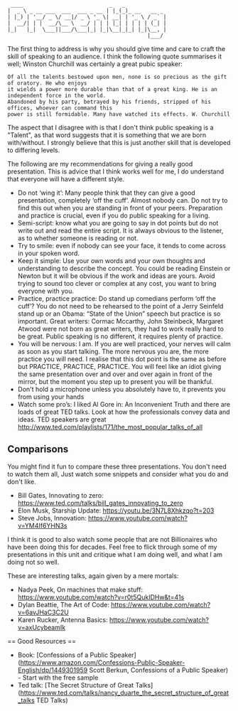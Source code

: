 ```
 ____                           _   _             
|  _ \ _ __ ___  ___  ___ _ __ | |_(_)_ __   __ _ 
| |_) | '__/ _ \/ __|/ _ \ '_ \| __| | '_ \ / _` |
|  __/| | |  __/\__ \  __/ | | | |_| | | | | (_| |
|_|   |_|  \___||___/\___|_| |_|\__|_|_| |_|\__, |
                                            |___/ 
```

The first thing to address is why you should give time and care to craft the skill of speaking to an audience. I think the following quote summarises it well; Winston Churchill was certainly a great pubic speaker:

```
Of all the talents bestowed upon men, none is so precious as the gift of oratory. He who enjoys 
it wields a power more durable than that of a great king. He is an independent force in the world. 
Abandoned by his party, betrayed by his friends, stripped of his offices, whoever can command this 
power is still formidable. Many have watched its effects. W. Churchill
```

The aspect that I disagree with is that I don't think public speaking is a "Talent", as that word suggests that it is something that we are born with/without. I strongly believe that this is just another skill that is developed to differing levels. 

The following are my recommendations for giving a really good presentation. This is advice that I think works well for me, I do understand that everyone will have a different style. 

* Do not ‘wing it’: Many people think that they can give a good presentation, completely ‘off the cuff’. Almost nobody can. Do not try to find this out when you are standing in front of your peers. Preparation and practice is crucial, even if you do public speaking for a living. 
* Semi-script: know what you are going to say in dot points but do not write out and read the entire script. It is always obvious to the listener, as to whether someone is reading or not.
* Try to smile: even if nobody can see your face, it tends to come across in your spoken word.
* Keep it simple: Use your own words and your own thoughts and understanding to describe the concept. You could be reading Einstein or Newton but it will be obvious if the work and ideas are yours. Avoid trying to sound too clever or complex at any cost, you want to bring everyone with you.
* Practice, practice practice: Do stand up comedians perform ‘off the cuff’? You do not need to be rehearsed to the point of a Jerry Seinfeld stand up or an Obama: “State of the Union” speech but practice is so important. Great writers: Cormac Mccarthy, John Steinbeck, Margaret Atwood were not born as great writers, they had to work really hard to be great. Public speaking is no different, it requires plenty of practice. 
* You will be nervous: I am. If you are well practiced, your nerves will calm as soon as you start talking. The more nervous you are, the more practice you will need. I realise that this dot point is the same as before but PRACTICE, PRACTICE, PRACTICE. You will feel like an idiot giving the same presentation over and over and over again in front of the mirror, but the moment you step up to present you will be thankful.
* Don't hold a microphone unless you absolutely have to, it prevents you from using your hands
* Watch some pro’s: I liked Al Gore in: An Inconvenient Truth and there are loads of great TED talks. Look at how the professionals convey data and ideas. TED speakers are great http://www.ted.com/playlists/171/the_most_popular_talks_of_all

## Comparisons 

You might find it fun to compare these three presentations. You don't need to watch them all, Just watch some snippets and consider what you do and don't like. 

* Bill Gates, Innovating to zero: https://www.ted.com/talks/bill_gates_innovating_to_zero
* Elon Musk, Starship Update: https://youtu.be/3N7L8Xhkzqo?t=203
* Steve Jobs, Innovation: https://www.youtube.com/watch?v=YM4If6YHN3s

I think it is good to also watch some people that are not Billionaires who have been doing this for decades. Feel free to flick through some of my presentations in this unit and critique what I am doing well, and what I am doing not so well. 

These are interesting talks, again given by a mere mortals:

* Nadya Peek, On machines that make stuff: https://www.youtube.com/watch?v=r0t5QukIDHw&t=41s
* Dylan Beattie, The Art of Code: https://www.youtube.com/watch?v=6avJHaC3C2U
* Karen Rucker, Antenna Basics: https://www.youtube.com/watch?v=axUcybeamIk

== Good Resources ==

* Book: [Confessions of a Public Speaker](https://www.amazon.com/Confessions-Public-Speaker-English/dp/1449301959  Scott Berkun, Confessions of a Public Speaker) - Start with the free sample
* Ted talk: [The Secret Structure of Great Talks](https://www.ted.com/talks/nancy_duarte_the_secret_structure_of_great_talks TED Talks)

